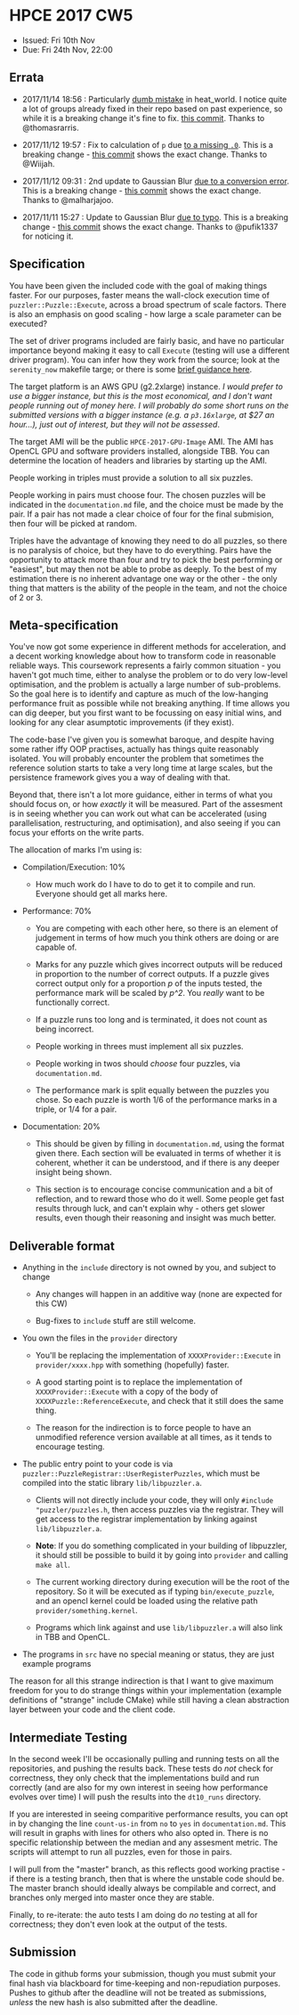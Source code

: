 HPCE 2017 CW5
=============

- Issued: Fri 10th Nov
- Due: Fri 24th Nov, 22:00

Errata
------

- 2017/11/14 18:56 : Particularly [dumb mistake]() in heat_world. I notice quite a lot of groups already fixed in their
  repo based on past experience, so while it is a breaking change it's fine to fix. [this commit](https://github.com/HPCE/hpce-2017-cw5/commit/d3e1441813a960853cfcceff6a545de315e896a7). Thanks to @thomasrarris.

- 2017/11/12 19:57 : Fix to calculation of `p` due [to a missing `.0`](https://github.com/HPCE/hpce-2017-cw5/issues/9).
  This is a breaking change - [this commit](https://github.com/HPCE/hpce-2017-cw5/commit/1a48980ca37c94626609d244523c646893ca56a1)
  shows the exact change. Thanks to @Wiijah.

- 2017/11/12 09:31 : 2nd update to Gaussian Blur [due to a conversion error](https://github.com/HPCE/hpce-2017-cw5/issues/2).
  This is a breaking change - [this commit](https://github.com/HPCE/hpce-2017-cw5/commit/75597bf9127d2de0609b9140ae98188c86546da2#diff-21875e3b4a1a684a0b4a86d747c02c44)
  shows the exact change. Thanks to @malharjajoo.

- 2017/11/11 15:27 : Update to Gaussian Blur [due to typo](https://github.com/HPCE/hpce-2017-cw5/issues/2). This
  is a breaking change - [this commit](https://github.com/HPCE/hpce-2017-cw5/commit/ebe50e7de615280df8ffa97b600acfa14a869a32#diff-21875e3b4a1a684a0b4a86d747c02c44)
  shows the exact change. Thanks to @pufik1337 for noticing it.

Specification
-------------

You have been given the included code with the
goal of making things faster. For our purposes,
faster means the wall-clock execution time of
`puzzler::Puzzle::Execute`, across a broad spectrum
of scale factors. There is also an emphasis on
good scaling - how large a scale parameter can
be executed?

The set of driver programs included are fairly basic, and have
no particular importance beyond making it easy to call
`Execute` (testing will use a different driver program). You can infer
how they work from the source; look at the `serenity_now` makefile
targe; or there is some [brief guidance here](https://github.com/HPCE/hpce-2017-cw5/issues/7).

The target platform is an AWS GPU (g2.2xlarge) instance. _I would
prefer to use a bigger instance, but this is the most economical,
and I don't want people running out of money here. I will probably
do some short runs on the submitted versions with a bigger instance
(e.g. a `p3.16xlarge`, at $27 an hour...), just out of interest,
but they will not be assessed_.

The target AMI will be the public `HPCE-2017-GPU-Image` AMI.
The AMI has OpenCL GPU and software providers installed, alongside
TBB. You can determine the location of headers and libraries by
starting up the AMI.

People working in triples must provide a solution to all six puzzles.

People working in pairs must choose four. The chosen puzzles will be
indicated in the `documentation.md` file, and the choice must be made
by the pair. If a pair has not made a clear choice of four for the
final submision, then four will be picked at random.

Triples have the advantage of knowing they need to 
do all puzzles, so there is no paralysis of choice, but they
have to do everything. Pairs have the opportunity to attack
more than four and try to pick the best performing or "easiest",
but may then not be able to probe as deeply. To the best
of my estimation there is no inherent advantage one
way or the other - the only thing that matters is the
ability of the people in the team, and not the choice of 2 or 3.

Meta-specification
------------------

You've now got some experience in different methods
for acceleration, and a decent working knowledge
about how to transform code in reasonable reliable
ways. This coursework represents a fairly common
situation - you haven't got much time, either to analyse
the problem or to do very low-level optimisation, and the problem
is actually a large number of sub-problems. So the goal
here is to identify and capture as much of the low-hanging
performance fruit as possible while not breaking anything.
If time allows you can dig deeper, but you first want to be
focussing on easy initial wins, and looking for any
clear asumptotic improvements (if they exist).

The code-base I've given you is somewhat baroque,
and despite having some rather iffy OOP practises,
actually has things quite reasonably
isolated. You will probably encounter the problem
that sometimes the reference solution starts to take
a very long time at large scales, but the persistence
framework gives you a way of dealing with that.

Beyond that, there isn't a lot more guidance, either
in terms of what you should focus on, or how
_exactly_ it will be measured. Part of the assesment
is in seeing whether you can work out what can be
accelerated (using parallelisation, restructuring, and
optimisation), and also seeing if you can focus your
efforts on the write parts.

The allocation of marks I'm using is:

- Compilation/Execution: 10%

  - How much work do I have to do to get it to compile and run.
    Everyone should get all marks here.

- Performance: 70%

  - You are competing with each other here, so there is an element of
    judgement in terms of how much you think others are doing or are
    capable of.
  
  - Marks for any puzzle which gives incorrect outputs will be
    reduced in proportion to the number of correct outputs. If
    a puzzle gives correct output only for a proportion _p_ of
    the inputs tested, the performance mark will be scaled by _p^2_. 
    You *really* want to be functionally correct.

  - If a puzzle runs too long and is terminated, it does not count
    as being incorrect.

  - People working in threes must implement all six puzzles.

  - People working in twos should _choose_ four puzzles, via `documentation.md`.

  - The performance mark is split equally between the puzzles
    you chose. So each puzzle is worth 1/6 of the performance marks in a
    triple, or 1/4 for a pair.
   
- Documentation: 20%

  - This should be given by filling in `documentation.md`, using
    the format given there. Each section will be evaluated in terms
    of whether it is coherent, whether it can be understood, and
    if there is any deeper insight being shown.

  - This section is to encourage concise communication and a bit of
    reflection, and to reward those who do it well. Some people get
    fast results through luck, and can't explain why - others get slower
    results, even though their reasoning and insight was much better.


Deliverable format
------------------

- Anything in the `include` directory is not owned by you, and subject to change

  - Any changes will happen in an additive way (none are expected for this CW)

  - Bug-fixes to `include` stuff are still welcome.

- You own the files in the `provider` directory

  - You'll be replacing the implementation of `XXXXProvider::Execute` in `provider/xxxx.hpp`
    with something (hopefully) faster.

  - A good starting point is to replace the implementation of `XXXXProvider::Execute` with a copy
    of the body of `XXXXPuzzle::ReferenceExecute`, and check that it still does the same thing.

  - The reason for the indirection is to force people to have an unmodified reference version
    available at all times, as it tends to encourage testing.

- The public entry point to your code is via `puzzler::PuzzleRegistrar::UserRegisterPuzzles`,
    which must be compiled into the static library `lib/libpuzzler.a`.

    - Clients will not directly include your code, they will only `#include "puzzler/puzzles.h`,
      then access puzzles via the registrar. They will get access to the registrar implementation
      by linking against `lib/libpuzzler.a`.

    - **Note**: If you do something complicated in your building of libpuzzler, it should still be
      possible to build it by going into `provider` and calling `make all`.

    - The current working directory during execution will be the root of the repository. So
      it will be executed as if typing `bin/execute_puzzle`, and an opencl kernel could be
      loaded using the relative path `provider/something.kernel`.
     
    - Programs which link against and use `lib/libpuzzler.a` will also link in TBB and OpenCL.

- The programs in `src` have no special meaning or status, they are just example programs

The reason for all this strange indirection is that I want to give
maximum freedom for you to do strange things within your implementation
(example definitions of "strange" include CMake) while still having a clean
abstraction layer between your code and the client code.

Intermediate Testing
--------------------

In the second week I'll be occasionally pulling and running tests on all the repositories,
and pushing the results back. These tests do _not_ check for correctness, they only check
that the implementations build and run correctly (and are also for my own interest
in seeing how performance evolves over time) I will push the results into
the `dt10_runs` directory.

If you are interested in seeing comparitive performance results, you can opt in
by changing the line `count-us-in` from `no` to `yes` in `documentation.md`.
This will result in graphs with lines for others who also opted in. There is no
specific relationship between the median and any assesment metric. The scripts will
attempt to run all puzzles, even for those in pairs. 

I will pull from the "master" branch, as this reflects good working practise - if
there is a testing branch, then that is where the unstable code should
be. The master branch should ideally always be compilable and correct, and
branches only merged into master once they are stable.

Finally, to re-iterate: the auto tests I am doing do _no_ testing at all for correctness;
they don't even look at the output of the tests.

Submission
----------

The code in github forms your submission, though you must submit your
final hash via blackboard for time-keeping and non-repudiation purposes.
Pushes to github after the deadline will not be treated as submissions,
_unless_ the new hash is also submitted after the deadline.

